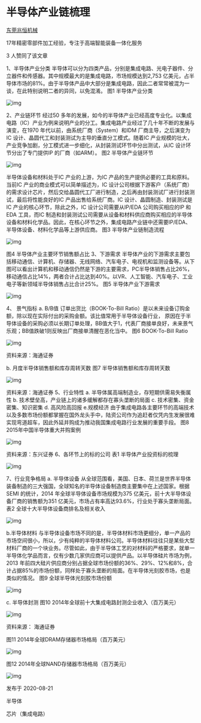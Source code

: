 # 半导体产业链梳理

[东莞兆恒机械](https://www.zhihu.com/people/dong-wan-zhao-heng-ji-jie)

17年精密零部件加工经验，专注于高端智能装备一体化服务



3 人赞同了该文章

1、半导体产业分类
半导体可以分为四类产品，分别是集成电路、光电子器件、分立器件和传感器。其中规模最大的是集成电路，市场规模达到2,753 亿美元，占半导体市场的81%。由于半导体产品中大部分是集成电路，因此二者常常被混为一谈，在此特别说明二者的异同，以免混淆。
图1 半导体产业分类

![img](https://pic2.zhimg.com/80/v2-eb54a8ad6fa1925d6ad1e40f5e70a111_720w.jpg)

2、产业链环节
经过50 多年的发展，如今的半导体产业已经高度专业化。以集成电路（IC）产业为例来说明产业的分工。集成电路产业经过了几十年不断的发展与演变，在1970 年代以前，由系统厂商（System）和IDM 厂商主导，之后演变为IC 设计、晶圆代工和封装测试为主导的垂直分工模式。随着IC 产业规模的壮大，产业竞争加剧，分工模式进一步细化，从封装测试环节中分出测试，从IC 设计环节分出了专门提供IP 的厂商（如ARM）。
图2 半导体产业链环节

![img](https://pic3.zhimg.com/80/v2-40f6da4ea5876189e3ffef11cdb33e46_720w.jpg)



半导体设备和材料处于IC 产业的上游，为IC 产品的生产提供必要的工具和原料。当前IC 产业的商业模式可以简单描述为，IC 设计公司根据下游客户（系统厂商）的需求设计芯片，然后交给晶圆代工厂进行制造，之后再由封装测试厂进行封装测试，最后将性能良好的IC 产品出售给系统厂商。IC 设计、晶圆制造、封装测试是IC 产业的核心环节，除此之外，IC 设计公司需要从IP/EDA 公司购买相应的IP 和EDA 工具，而IC 制造和封装测试公司需要从设备和材料供应商购买相应的半导体设备和材料化学品。因此，在核心环节之外，集成电路产业链中还需要IP/EDA、半导体设备、材料化学品等上游供应商。
图3 半导体产业链制造流程

![img](https://pic2.zhimg.com/80/v2-953099b11b4db9459ed9e266c987ca25_720w.jpg)

图4 半导体产业主要环节销售额占比
3、下游需求
半导体产业的下游需求主要包括移动通信、计算机、存储器、无线网络、汽车电子、电视机和监测设备等。从下图可以看出计算机和移动通信仍然是下游的主要需求，PC半导体销售占比26%，移动通信占比14%，两者合计占比达到40%。以VR、人工智能、汽车电子、工业电子等新领域半导体销售占比合计25%。
图5 半导体产业下游需求

![img](https://pic2.zhimg.com/80/v2-26a214840b172079036a0a18ba26c4d9_720w.jpg)



4、 景气指标
a. B/B值
订单出货比（BOOK-To-Bill Ratio）是以未来设备订购金额，除以现在实际付出的采购金额。该比值常用于半导体设备行业， 原因在于半导体设备的采购必须以长期订单处理，BB值大于1，代表厂商接单良好，未来景气乐观；BB值跌破1则反映出厂商接单清醒在恶化当中。
图6 BOOK-To-Bill Ratio

![img](https://pic4.zhimg.com/80/v2-4aee9e094c2e782a91873134981678c3_720w.jpg)



资料来源：海通证券

b. 月度半导体销售额和库存周转天数
图7 半导体销售额和库存周转天数

![img](https://pic4.zhimg.com/80/v2-22cff9fe91ae4c704614c0cc3e91ee23_720w.jpg)



资料来源：海通证券
5、行业特性
a. 半导体属高端制造业，存短期供需易失衡属性
b. 技术壁垒高，产业链上的诸多缓解都存在寡头垄断的局面
c. 技术密集、资金密集、知识密集
d. 高风险高回报
e.规模经济
由于集成电路各主要环节的高端技术以及多数市场份额都掌握在国外龙头手中，陆资公司作为追赶者仅凭内生发展很难实现弯道超车，因此外延并购成为推动我国集成电路行业发展的重要手段。
图8 2015年中国半导体重大并购案例

![img](https://pic4.zhimg.com/80/v2-f24c797f1aeef6752021b992a626b48f_720w.jpg)



资料来源：东兴证券
6、各环节上的标的公司
表1 半导体产业投资标的梳理

![img](https://pic2.zhimg.com/80/v2-68d0d77513ddb0de60415a0e8c63b5e5_720w.jpg)



7、行业竞争格局
a. 半导体设备
从全球范围看，美国、日本、荷兰是世界半导体装备制造的三大强国，全球知名的半导体设备制造商主要集中在上述国家。根据SEMI 的统计，2014 年全球半导体设备市场规模为375 亿美元，前十大半导体设备厂商的销售额为351 亿美元，市场占有率高达93.6%，行业处于寡头垄断局面。
表2 全球十大半导体设备商排名及相关收入

![img](https://pic4.zhimg.com/80/v2-a5ac0434e29f4809ce0d7e452df4784f_720w.jpg)



b.半导体材料
与半导体设备市场不同的是，半导体材料市场更细分，单一产品的市场空间很小，所以，少有纯粹的半导体材料公司。半导体材料往往只是某些大型材料厂商的一个块业务。尽管如此，由于半导体工艺的对材料的严格要求，就单一半导体化学品而言，仅有少数几家供应商可以提供产品。以半导体硅片市场为例，2013 年前四大硅片供应商分别占据全球市场份额的36%、29%、12%和8%，合计占据85%的市场份额，同样处于寡头垄断的局面。在半导体光刻胶市场，也是类似的情况。
图9 全球半导体光刻胶市场份额

![img](https://pic2.zhimg.com/80/v2-b6fab089e2f2b44f471c773f4b910ab1_720w.jpg)



c. 半导体封测
图10 2014年全球前十大集成电路封测企业收入（百万美元）

![img](https://pic3.zhimg.com/80/v2-04b1d5d083934c8bbd24179aa44b6576_720w.jpg)



资料来源： 海通证券

图11 2014年全球DRAM存储器市场格局（百万美元）

![img](https://pic3.zhimg.com/80/v2-ffa78b25a42aa12dbefc7221db7386f6_720w.jpg)

图12 2014年全球NAND存储器市场格局（百万美元）

![img](https://pic4.zhimg.com/80/v2-73d3acbdcab8cdc3cb47626a10f98b87_720w.jpg)



发布于 2020-08-21

半导体

芯片（集成电路）